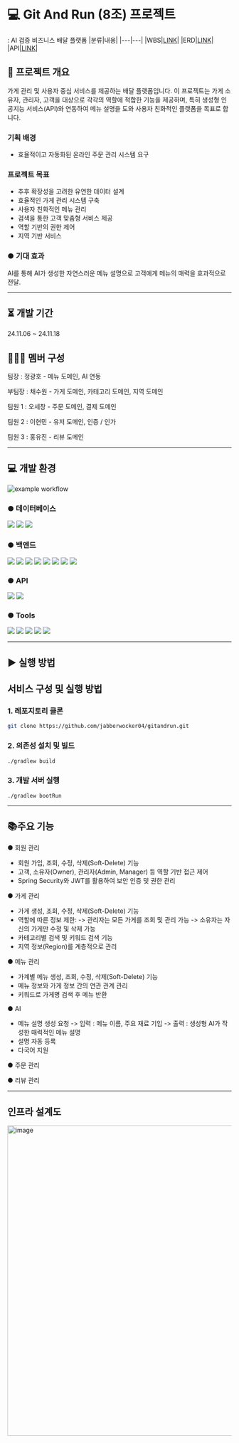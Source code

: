 # 💻 Git And Run (8조) 프로젝트
: AI 검증 비즈니스 배달 플랫폼
|분류|내용|
|---|---|
|WBS|[LINK](http://hexagonal-taleggio-d78.notion.site/Git-and-Run-1363121c7bfd80f1839ccd358e83756d?pvs=73)|
|ERD|[LINK](https://www.erdcloud.com/d/zwwsd7gtExGqthiYH)|
|API|[LINK](https://hexagonal-taleggio-d78.notion.site/API-1363121c7bfd80e2bce1ee1295028abc?pvs=74)|

## 🤔 프로젝트 개요
가게 관리 및 사용자 중심 서비스를 제공하는 배달 플랫폼입니다. 이 프로젝트는 가게 소유자, 관리자, 고객을 대상으로 각각의 역할에 적합한 기능을 제공하며, 특히 생성형 인공지능 서비스(API)와 연동하여 메뉴 설명을 도와 사용자 친화적인 플랫폼을 목표로 합니다.

### 기획 배경
- 효율적이고 자동화된 온라인 주문 관리 시스템 요구

### 프로젝트 목표
- 추후 확장성을 고려한 유연한 데이터 설계
- 효율적인 가게 관리 시스템 구축
- 사용자 친화적인 메뉴 관리
- 검색을 통한 고객 맞춤형 서비스 제공
- 역할 기반의 권한 제어
- 지역 기반 서비스

### ● 기대 효과
AI를 통해 AI가 생성한 자연스러운 메뉴 설명으로 고객에게 메뉴의 매력을 효과적으로 전달.

---

## ⏳ 개발 기간
24.11.06 ~ 24.11.18

## 🧑‍🤝‍🧑 멤버 구성
팀장 : 정광호 - 메뉴 도메인, AI 연동

부팀장 : 채수원 - 가게 도메인, 카테고리 도메인, 지역 도메인

팀원 1 : 오세창 - 주문 도메인, 결제 도메인

팀원 2 : 이현민 - 유저 도메인, 인증 / 인가

팀원 3 : 홍유진 - 리뷰 도메인

---

## 💻 개발 환경

![example workflow](https://github.com/jabberwocker04/gitandrun/actions/workflows/gradle.yml/badge.svg)

### ● 데이터베이스
<img src="https://img.shields.io/badge/PostgreSQL-4169E1?style=flat&logo=postgresql&logoColor=white"> <img src="https://img.shields.io/badge/Amazon RDS-527FFF?style=flat&logo=amazonrds&logoColor=white"> <img src="https://img.shields.io/badge/Redis-DC382D?style=flat&logo=Redis&logoColor=white"> 

### ● 백엔드
<img src="https://img.shields.io/badge/java-007396?style=flat&logo=java&logoColor=white"> <img src="https://img.shields.io/badge/Gradle 8.10.2-02303A?style=flat&logo=gradle&logoColor=white"> <img src="https://img.shields.io/badge/Spring Boot 3.3.5-6DB33F?style=flat&logo=Spring Boot&logoColor=yellow"> <img src="https://img.shields.io/badge/Spring Security-6DB33F?style=flat&logo=Spring Security&logoColor=green"> <img src="https://img.shields.io/badge/Spring Data JPA-6DB33F?style=flat"> <img src="https://img.shields.io/badge/Hibernate-59666C?style=flat&logo=Hibernate&logoColor=white"> <img src="https://img.shields.io/badge/Docker-2496ED?style=flat&logo=Docker&logoColor=white"> <img src="https://img.shields.io/badge/GitHub Actions-2088FF?style=flat&logo=GitHub Actions&logoColor=white">

### ● API
<img src="https://img.shields.io/badge/Google Gemini-8E75B2?style=flat&logo=Google Gemini&logoColor=white"> <img src="https://img.shields.io/badge/Json Web Tokens-80247B?style=flat&logo=jsonwebtokens&logoColor=white">

### ● Tools
<img src="https://img.shields.io/badge/GitHub-181717?style=flat&logo=GitHub&logoColor=white"> <img src="https://img.shields.io/badge/Notion-000000?style=flat&logo=notion&logoColor=white"> <img src="https://img.shields.io/badge/Postman-FF6C37?style=flat&logo=Postman&logoColor=white"> <img src="https://img.shields.io/badge/Intellij IDEA-3B00B9?style=flat&logo=Intellij IDEA&logoColor=white"> <img src="https://img.shields.io/badge/ZEP-0049D7?style=flat"> 

---
## ▶️ 실행 방법

## 서비스 구성 및 실행 방법

### 1. 레포지토리 클론
```bash
git clone https://github.com/jabberwocker04/gitandrun.git
```

### 2. 의존성 설치 및 빌드
```bash
./gradlew build
```

### 3. 개발 서버 실행
```bash
./gradlew bootRun
```

---

## 📚주요 기능

● 회원 관리
- 회원 가입, 조회, 수정, 삭제(Soft-Delete) 기능
- 고객, 소유자(Owner), 관리자(Admin, Manager) 등 역할 기반 접근 제어
- Spring Security와 JWT를 활용하여 보안 인증 및 권한 관리

● 가게 관리
- 가게 생성, 조회, 수정, 삭제(Soft-Delete) 기능
- 역할에 따른 정보 제한:
  -> 관리자는 모든 가게를 조회 및 관리 가능
  -> 소유자는 자신의 가게만 수정 및 삭제 가능
- 카테고리별 검색 및 키워드 검색 기능
- 지역 정보(Region)를 계층적으로 관리
  
● 메뉴 관리
- 가계별 메뉴 생성, 조회, 수정, 삭제(Soft-Delete) 기능
- 메뉴 정보와 가게 정보 간의 연관 관계 관리
- 키워드로 가게명 검색 후 메뉴 반환

● AI
- 메뉴 설명 생성 요청
  -> 입력 : 메뉴 이름, 주요 재료 기입
  -> 출력 : 생성형 AI가 작성한 매력적인 메뉴 설명
- 설명 자동 등록
- 다국어 지원

● 주문 관리

● 리뷰 관리

---
인프라 설계도
---
<img width="698" alt="image" src="https://github.com/user-attachments/assets/514c3044-4ced-4786-a094-ca8c1c6f55c2">

